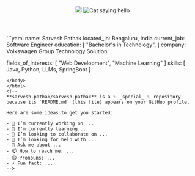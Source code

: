 <!DOCTYPE html>
<html>
<header>
<img src="https://capsule-render.vercel.app/api?type=waving&color=auto&height=200&section=header&text=Hello%20Everyone&fontSize=60" />
<img src="https://media.giphy.com/media/VOPK1BqsMEJRS/giphy.gif" alt="Cat saying hello" />
</header>
<body>
```yaml
name: Sarvesh Pathak
located_in: Bengaluru, India
current_job: Software Engineer
education:
  [
    "Bachelor's in Technology",
  ]
company: Volkswagen Group Technology Solution

fields_of_interests:
  [
    "Web Development",
    "Machine Learning"
  ]
skills:
  [
    Java,
    Python,
    LLMs,
    SpringBoot
  ]

```
</body>
</html>
<!--
**sarvesh-pathak/sarvesh-pathak** is a ✨ _special_ ✨ repository because its `README.md` (this file) appears on your GitHub profile.

Here are some ideas to get you started:

- 🔭 I’m currently working on ...
- 🌱 I’m currently learning ...
- 👯 I’m looking to collaborate on ...
- 🤔 I’m looking for help with ...
- 💬 Ask me about ...
- 📫 How to reach me: ...
- 😄 Pronouns: ...
- ⚡ Fun fact: ...
-->
